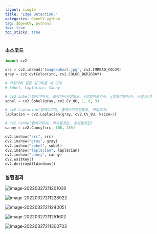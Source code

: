 ```yaml
---
layout: single
title: "Edge Detection."
categories: OpenCV-python
tag: [OpenCV, python]
toc: true
toc_sticky: true
---
```

### 소스코드  
```python
import cv2

src = cv2.imread("Image/wheat.jpg", cv2.IMREAD_COLOR)
gray = cv2.cvtColor(src, cv2.COLOR_BGR2GRAY)

# 가장자리 검출 알고리즘 세 가지
# Sobel, Laplacian, Canny

# cv2.Sobel(입력이미지, 출력이미지정밀도, x방향미분차수, y방향미분차수, 커널크기)
sobel = cv2.Sobel(gray, cv2.CV_8U, 1, 0, 3)

# cv2.Laplacian(입력이미지, 출력이미지정밀도, 커널크기)
laplacian = cv2.Laplacian(gray, cv2.CV_8U, ksize=3)

# cv2.Canny(입력이미지, 하위임곗값, 상위임곗값)
canny = cv2.Canny(src, 100, 255)

cv2.imshow("src", src)
cv2.imshow("gray", gray)
cv2.imshow("sobel", sobel)
cv2.imshow("laplacian", laplacian)
cv2.imshow("canny", canny)
cv2.waitKey()
cv2.destroyAllWindows()
```
### 실행결과

![image-20220327211201030](../../images/2022-03-27-13-EdgeDetection/image-20220327211201030.png)

![image-20220327211223922](../../images/2022-03-27-13-EdgeDetection/image-20220327211223922.png)

![image-20220327211240051](../../images/2022-03-27-13-EdgeDetection/image-20220327211240051.png)

![image-20220327211251602](../../images/2022-03-27-13-EdgeDetection/image-20220327211251602.png)

![image-20220327211300703](../../images/2022-03-27-13-EdgeDetection/image-20220327211300703.png)
